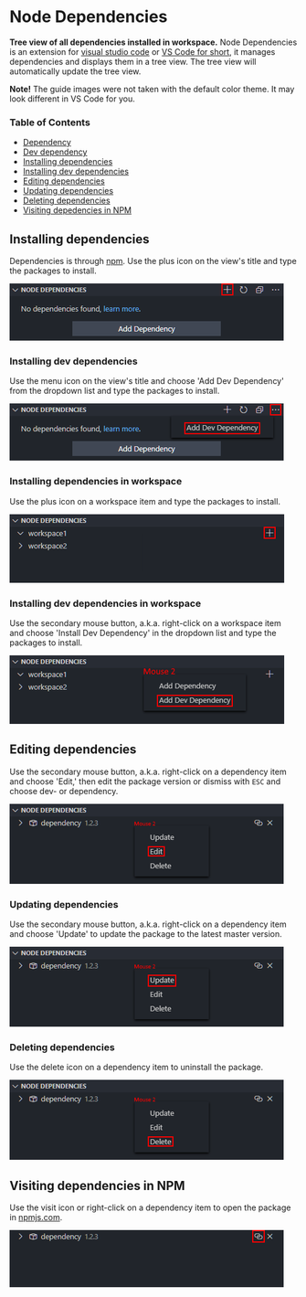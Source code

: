 # Node Dependencies
**Tree view of all dependencies installed in workspace.** Node Dependencies is an extension for [visual studio code](https://code.visualstudio.com/) or [VS Code for short](https://code.visualstudio.com/), it manages dependencies and displays them in a tree view. The tree view will automatically update the tree view.

**Note!** The guide images were not taken with the default color theme. It may look different in VS Code for you.

### Table of Contents
- [Dependency](#dependency)
- [Dev dependency](#dev-dependency)
- [Installing dependencies](#installing-dependencies)
- [Installing dev dependencies](#installing-dev-dependencies)
- [Editing dependencies](#editing-dependencies)
- [Updating dependencies](#updating-dependencies)
- [Deleting dependencies](#deleting-dependencies)
- [Visiting depedencies in NPM](#visiting-dependencies-in-npm)

## Installing dependencies
Dependencies is through [npm](https://www.npmjs.com/). Use the plus icon on the view's title and type the packages to install.

![](./assets/installing-dependencies01.png)

### Installing dev dependencies
Use the menu icon on the view's title and choose 'Add Dev Dependency' from the dropdown list and type the packages to install.

![](./assets/installing-dev-dependencies01.png)

### Installing dependencies in workspace
Use the plus icon on a workspace item and type the packages to install.

![](./assets/installing-dependencies-in-workspace01.png)
<!-- ![](./assets/installing-dependencies-in-workspace02.png) -->

### Installing dev dependencies in workspace
Use the secondary mouse button, a.k.a. right-click on a workspace item and choose 'Install Dev Dependency' in the dropdown list and type the packages to install.

![](./assets/installing-dev-dependencies-in-workspace01.png)

## Editing dependencies
Use the secondary mouse button, a.k.a. right-click on a dependency item and choose 'Edit,' then edit the package version or dismiss with `ESC` and choose dev- or dependency.

![](./assets/editing-dependencies01.png)

### Updating dependencies
Use the secondary mouse button, a.k.a. right-click on a dependency item and choose 'Update' to update the package to the latest master version.

![](./assets/updating-dependencies01.png)

### Deleting dependencies
Use the delete icon on a dependency item to uninstall the package.

![](./assets/deleting-dependencies01.png)

## Visiting dependencies in NPM
Use the visit icon or right-click on a dependency item to open the package in [npmjs.com].

![](./assets/visiting-dependencies-in-npm01.png)

[npmjs.com]: https://npmjs.com/